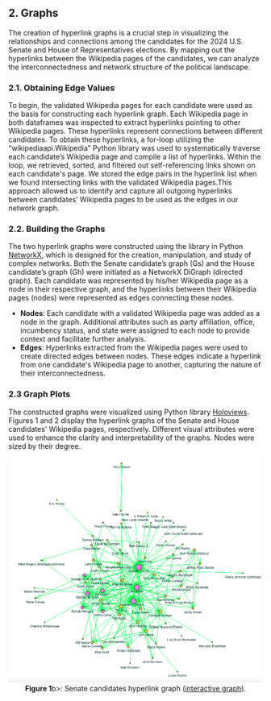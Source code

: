 ## 2. Graphs

The creation of hyperlink graphs is a crucial step in visualizing the relationships and connections among the candidates for the 2024 U.S. Senate and House of Representatives elections. By mapping out the hyperlinks between the Wikipedia pages of the candidates, we can analyze the interconnectedness and network structure of the political landscape.

### 2.1. Obtaining Edge Values

To begin, the validated Wikipedia pages for each candidate were used as the basis for constructing each hyperlink graph. Each Wikipedia page in both dataframes was inspected to extract hyperlinks pointing to other Wikipedia pages. These hyperlinks represent connections between different candidates. To obtain these hyperlinks, a for-loop utilizing the “wikipediaapi.Wikipedia” Python library was used to systematically traverse each candidate’s Wikipedia page and compile a list of hyperlinks. Within the loop, we retrieved, sorted, and filtered out self-referencing links shown on each candidate's page. We stored the edge pairs in the hyperlink list when we found intersecting links with the validated Wikipedia pages.This approach allowed us to identify and capture all outgoing hyperlinks between candidates’ Wikipedia pages to be used as the edges in our network graph.

### 2.2. Building the Graphs

The two hyperlink graphs were constructed using the library in Python [NetworkX](https://networkx.org/), which is designed for the creation, manipulation, and study of complex networks. Both the Senate candidate’s graph (Gs) and the House candidate’s graph (Gh) were initiated as a NetworkX DiGraph (directed graph). Each candidate was represented by his/her Wikipedia page as a node in their respective graph, and the hyperlinks between their Wikipedia pages (nodes) were represented as edges connecting these nodes.

* **Nodes**: Each candidate with a validated Wikipedia page was added as a node in the graph. Additional attributes such as party affiliation, office, incumbency status, and state were assigned to each node to provide context and facilitate further analysis.
* **Edges**: Hyperlinks extracted from the Wikipedia pages were used to create directed edges between nodes. These edges indicate a hyperlink from one candidate's Wikipedia page to another, capturing the nature of their interconnectedness.
  
### 2.3 Graph Plots

The constructed graphs were visualized using Python library [Holoviews](https://www.holoviews.org/). Figures 1 and 2 display the hyperlink graphs of the Senate and House candidates’ Wikipedia pages, respectively. Different visual attributes were used to enhance the clarity and interpretability of the graphs. Nodes were sized by their degree.

<p align="center">
  <img src="plots/SenateGraph.png" alt="Senate candidates hyperlink graph">
  <br>
  <b>Figure 1</b>b>: Senate candidates hyperlink graph (<a href="plots/SenateGraph.html">interactive graph</a>).
</p>

